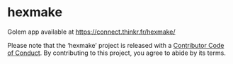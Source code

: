 
<!-- README.md is generated from README.Rmd. Please edit that file -->

# hexmake

<!-- badges: start -->

<!-- badges: end -->

Golem app available at <https://connect.thinkr.fr/hexmake/>

Please note that the ‘hexmake’ project is released with a [Contributor
Code of Conduct](CODE_OF_CONDUCT.md). By contributing to this project,
you agree to abide by its terms.
